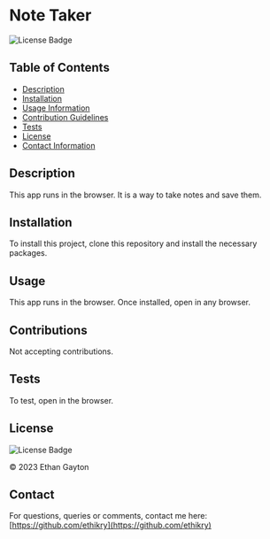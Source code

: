 # Note Taker

  
  ![License Badge](https://img.shields.io/badge/license-MIT-blue.svg)
  

  ## Table of Contents 
  * [Description](#Description)
  * [Installation](#Installation)
  * [Usage Information](#Usage)
  * [Contribution Guidelines](#Contributions)
  * [Tests](#Tests)
  * [License](#License)
  * [Contact Information](#Contact)
  ## Description
  This app runs in the browser. It is a way to take notes and save them. 
  ## Installation
  To install this project, clone this repository and install the necessary packages.
  ## Usage
  This app runs in the browser. Once installed, open in any browser.
  ## Contributions
  Not accepting contributions.
  ## Tests 
  To test, open in the browser.
  ## License
  
  
  ![License Badge](https://img.shields.io/badge/license-MIT-blue.svg)
  
  
  © 2023 Ethan Gayton
  
  ## Contact
  For questions, queries or comments, contact me here: 
  [https://github.com/ethikry](https://github.com/ethikry)

